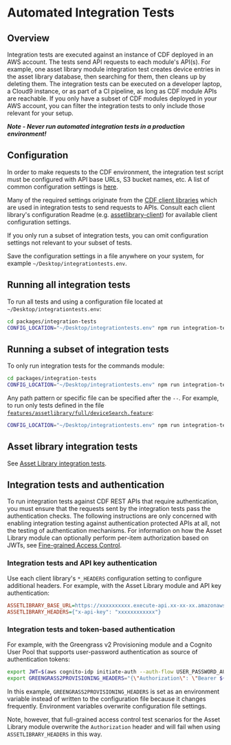 # Automated Integration Tests

## Overview

Integration tests are executed against an instance of CDF deployed in an AWS account.
The tests send API requests to each module's API(s).
For example, one asset library module integration test creates device entries in the asset library database, then searching for them, then cleans up by deleting them.
The integration tests can be executed on a developer laptop, a Cloud9 instance, or as part of a CI pipeline, as long as CDF module APIs are reachable.
If you only have a subset of CDF modules deployed in your AWS account, you can filter the integration tests to only include those relevant for your setup.

***Note - Never run automated integration tests in a production environment!***

## Configuration

In order to make requests to the CDF environment, the integration test script must be configured with API base URLs, S3 bucket names, etc.
A list of common configuration settings is [here](src/config/README.md).

Many of the required settings originate from the [CDF client libraries](../libraries/clients/) which are used in integration tests to send requests to APIs.
Consult each client library's configuration Readme (e.g. [assetlibrary-client](../libraries/clients/assetlibrary-client/src/config/README.md)) for available client configuration settings.

If you only run a subset of integration tests, you can omit configuration settings not relevant to your subset of tests.

Save the configuration settings in a file anywhere on your system, for example `~/Desktop/integrationtests.env`.

## Running all integration tests

To run all tests and using a configuration file located at `~/Desktop/integrationtests.env`:

```sh
cd packages/integration-tests
CONFIG_LOCATION="~/Desktop/integrationtests.env" npm run integration-test
```

## Running a subset of integration tests

To only run integration tests for the commands module:

```sh
cd packages/integration-tests
CONFIG_LOCATION="~/Desktop/integrationtests.env" npm run integration-test -- features/commands/*.feature
```

Any path pattern or specific file can be specified after the `--`.
For example, to run only tests defined in the file [`features/assetlibrary/full/deviceSearch.feature`](features/assetlibrary/full/deviceSearch.feature):

```sh
CONFIG_LOCATION="~/Desktop/integrationtests.env" npm run integration-test -- features/assetlibrary/full/deviceSearch.feature
```

## Asset library integration tests

See [Asset Library integration tests](./features/assetlibrary/README.md).

## Integration tests and authentication

To run integration tests against CDF REST APIs that require authentication, you must ensure that the requests sent by the integration tests pass the authentication checks.
The following instructions are only concerned with enabling integration testing against authentication protected APIs at all, not the testing of authentication mechanisms.
For information on how the Asset Library module can optionally perform per-item authorization based on JWTs, see [Fine-grained Access Control](../services/assetlibrary/docs/fine-grained-access-control.md).

### Integration tests and API key authentication

Use each client library's `*_HEADERS` configuration setting to configure additional headers.
For example, with the Asset Library module and API key authentication:

```ini
ASSETLIBRARY_BASE_URL=https://xxxxxxxxxx.execute-api.xx-xx-xx.amazonaws.com/Prod
ASSETLIBRARY_HEADERS={"x-api-key": "xxxxxxxxxxxx"}
```

### Integration tests and token-based authentication

For example, with the Greengrass v2 Provisioning module and a Cognito User Pool that supports user-password authentication as source of authentication tokens:

```sh
export JWT=$(aws cognito-idp initiate-auth --auth-flow USER_PASSWORD_AUTH --client-id <COGNITO_CLIENT_ID> --auth-parameters "USERNAME=<USERNAME>,PASSWORD=<PASSWORD>" | jq  -r '.AuthenticationResult.IdToken')
export GREENGRASS2PROVISIONING_HEADERS="{\"Authorization\": \"Bearer ${JWT}\"}"
```

In this example, `GREENGRASS2PROVISIONING_HEADERS` is set as an environment variable instead of written to the configuration file because it changes frequently.
Environment variables overwrite configuration file settings.

Note, however, that full-grained access control test scenarios for the Asset Library module overwrite the `Authorization` header and will fail when using `ASSETLIBRARY_HEADERS` in this way.
